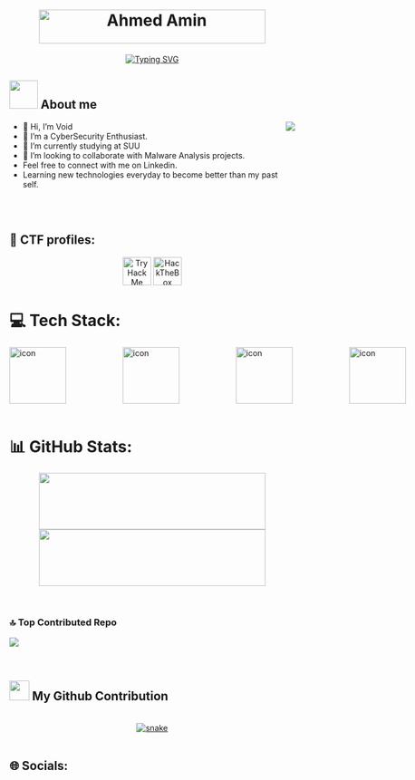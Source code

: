 <h1 align="center">
  <a href="https://www.linkedin.com/in/void0x11/">
    <img src="https://github.com/void0x11/void0x11/blob/main/1.png" alt="Ahmed Amin" width="400px" height="60px" /></a>
</h1>

<p align="center">
  <a href="https://git.io/typing-svg"><img src="https://readme-typing-svg.demolab.com?font=Fira+Code&size=28&pause=1000&color=1FD454&center=true&vCenter=true&random=true&width=450&height=55&lines=Malware+Analyst;Security+Researcher;Cyber+Security+Enthusiast" alt="Typing SVG" /></a>
</p>


## <picture><img src = "https://github.com/void0x11/void0x11/blob/main/about_me.gif" width = 50px></picture> **About me**
<picture> <img align="right" src="https://media4.giphy.com/media/YPhs6YoPXEJgFxERoG/giphy.gif?cid=6c09b9524w99hz7to4x2dcop1thsd6atpb6tq1phfufboxws&ep=v1_internal_gif_by_id&rid=giphy.gif&ct=g"></picture>



- 👋 Hi, I’m Void
- 👀 I’m a CyberSecurity Enthusiast.
- 🌱 I’m currently studying at SUU
- 💞️ I’m looking to collaborate with Malware Analysis projects.
- Feel free to connect with me on Linkedin.
- Learning new technologies everyday to become better than my past self.

<br>
<br>

## :triangular_flag_on_post: CTF profiles:

<div align="center">
 <a href="https://tryhackme.com/p/void0x11"><img src="https://tryhackme-badges.s3.amazonaws.com/void0x11.png" height=50 alt="TryHackMe"></a>
 <a href="https://app.hackthebox.com/profile/839521"><img src="https://www.hackthebox.com/badge/image/839521" height=50 alt="HackTheBox"></a>
</div>


# 💻 Tech Stack:
<div style="display: flex;"><img src="https://techstack-generator.vercel.app/cpp-icon.svg" alt="icon" width="100" style="width: 100px; height: 100px; margin-right: 100px; margin-bottom: 0px;" /><img src="https://techstack-generator.vercel.app/python-icon.svg" alt="icon" width="100" style="width: 100px; height: 100px; margin-right: 100px; margin-bottom: 0px;" /><img src="https://techstack-generator.vercel.app/github-icon.svg" alt="icon" width="100" style="width: 100px; height: 100px; margin-right: 100px; margin-bottom: 0px;" /><img src="https://techstack-generator.vercel.app/mysql-icon.svg" alt="icon" width="100" style="width: 100px; height: 100px; margin-right: 100px; margin-bottom: 0px;" /><img src="https://techstack-generator.vercel.app/java-icon.svg" alt="icon" width="100" style="width: 100px; height: 100px; margin-right: 100px; margin-bottom: 0px;" /><img src="https://techstack-generator.vercel.app/js-icon.svg" alt="icon" width="100" style="width: 100px; height: 100px; margin-right: 100px; margin-bottom: 0px;" /><img src="https://techstack-generator.vercel.app/ts-icon.svg" alt="icon" width="100" style="width: 100px; height: 100px; margin-right: 100px; margin-bottom: 0px;" /><img src="https://techstack-generator.vercel.app/docker-icon.svg" alt="icon" width="100" style="width: 100px; height: 100px; margin-right: 0px; margin-bottom: 0px;" /></div>

<br>

# 📊 GitHub Stats:
<p align="center">
  <a href="https://github.com/void0x11">
    <!-- Card 1: GitHub Stats -->
    <img align="center" src="https://github-readme-stats.vercel.app/api?username=void0x11&theme=tokyonight&hide_border=false&include_all_commits=true&count_private=true" width="400px" height="100px" />
  </a>
  <a href="https://github.com/void0x11">
    <!-- Card 2: GitHub Streak Stats -->
    <img align="center" src="https://github-readme-streak-stats.herokuapp.com/?user=void0x11&theme=tokyonight&hide_border=false" width="400" height="100" />
  </a>
</p>

<br>

### 🔝 Top Contributed Repo
![](https://github-contributor-stats.vercel.app/api?username=void0x11&limit=5&theme=tokyonight&combine_all_yearly_contributions=true)
 
<br>

## <img src="https://media.giphy.com/media/iY8CRBdQXODJSCERIr/giphy.gif" width="35"><b> My Github Contribution </b>
<br>

<div align="center">
  <a href="https://github.com/void0x11/void0x11/">
  <img  src="https://github.com/void0x11/void0x11/blob/main/gridsnake.svg"
       alt="snake" /></a>
</div>
</a>
</div>
<br>


## 🌐 Socials:
